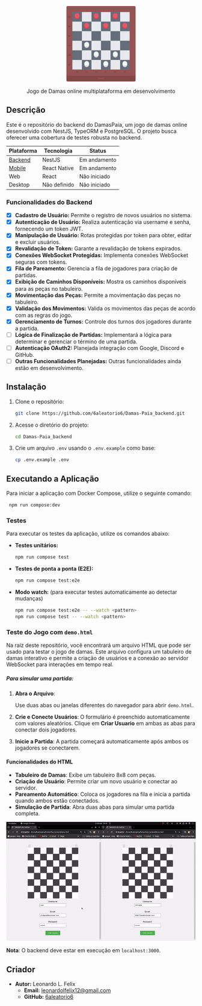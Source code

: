 <p align="center" >
  <a href="http://nestjs.com/" target="blank"><img src="https://raw.githubusercontent.com/6aleatorio6/Damas-Paia_mobile/main/src/assets/icon.png" width="200" alt="DAMASPAIA Logo" /></a>
</p>

<p>
    <p align="center">Jogo de Damas online multiplataforma em desenvolvimento</p>
</p>

## Descrição

Este é o repositório do backend do DamasPaia, um jogo de damas online desenvolvido com NestJS, TypeORM e PostgreSQL. O projeto busca oferecer uma cobertura de testes robusta no backend.

| Plataforma                                                   | Tecnologia   | Status       |
| ------------------------------------------------------------ | ------------ | ------------ |
| [Backend](https://github.com/6aleatorio6/Damas-Paia_backend) | NestJS       | Em andamento |
| [Mobile](https://github.com/6aleatorio6/Damas-Paia_mobile)   | React Native | Em andamento |
| Web                                                          | React        | Não iniciado |
| Desktop                                                      | Não definido | Não iniciado |

### Funcionalidades do Backend

- [x] **Cadastro de Usuário:** Permite o registro de novos usuários no sistema.
- [x] **Autenticação de Usuário:** Realiza autenticação via username e senha, fornecendo um token JWT.
- [x] **Manipulação de Usuário:** Rotas protegidas por token para obter, editar e excluir usuários.
- [x] **Revalidação de Token:** Garante a revalidação de tokens expirados.
- [x] **Conexões WebSocket Protegidas:** Implementa conexões WebSocket seguras com tokens.
- [x] **Fila de Pareamento:** Gerencia a fila de jogadores para criação de partidas.
- [x] **Exibição de Caminhos Disponíveis:** Mostra os caminhos disponíveis para as peças no tabuleiro.
- [x] **Movimentação das Peças:** Permite a movimentação das peças no tabuleiro.
- [x] **Validação dos Movimentos:** Valida os movimentos das peças de acordo com as regras do jogo.
- [x] **Gerenciamento de Turnos:** Controle dos turnos dos jogadores durante a partida.
- [ ] **Lógica de Finalização de Partidas:** Implementará a lógica para determinar e gerenciar o término de uma partida.
- [ ] **Autenticação OAuth2:** Planejada integração com Google, Discord e GitHub.
- [ ] **Outras Funcionalidades Planejadas:** Outras funcionalidades ainda estão em desenvolvimento.

## Instalação

1. Clone o repositório:

   ```bash
   git clone https://github.com/6aleatorio6/Damas-Paia_backend.git
   ```

2. Acesse o diretório do projeto:

   ```bash
   cd Damas-Paia_backend
   ```

3. Crie um arquivo `.env` usando o `.env.example` como base:

   ```bash
   cp .env.example .env
   ```

## Executando a Aplicação

Para iniciar a aplicação com Docker Compose, utilize o seguinte comando:

```bash
 npm run compose:dev
```

### Testes

Para executar os testes da aplicação, utilize os comandos abaixo:

- **Testes unitários:**

  ```bash
  npm run compose test
  ```

- **Testes de ponta a ponta (E2E):**

  ```bash
  npm run compose test:e2e
  ```

- **Modo watch:** (para executar testes automaticamente ao detectar mudanças)

  ```bash
  npm run compose test:e2e -- --watch <pattern>
  npm run compose test -- --watch <pattern>
  ```

### Teste do Jogo com `demo.html`

Na raiz deste repositório, você encontrará um arquivo HTML que pode ser usado para testar o jogo de damas. Este arquivo configura um tabuleiro de damas interativo e permite a criação de usuários e a conexão ao servidor WebSocket para interações em tempo real.

##### Para simular uma partida:

1. **Abra o Arquivo**:

   Use duas abas ou janelas diferentes do navegador para abrir `demo.html`.

2. **Crie e Conecte Usuários**:
   O formulário é preenchido automaticamente com valores aleatórios. Clique em **Criar Usuario** em ambas as abas para conectar dois jogadores.

3. **Inicie a Partida**:
   A partida começará automaticamente após ambos os jogadores se conectarem.

#### Funcionalidades do HTML

- **Tabuleiro de Damas**: Exibe um tabuleiro 8x8 com peças.
- **Criação de Usuário**: Permite criar um novo usuário e conectar ao servidor.
- **Pareamento Automático**: Coloca os jogadores na fila e inicia a partida quando ambos estão conectados.
- **Simulação de Partida**: Abra duas abas para simular uma partida completa.

![demonstração do html](demo.gif)

**Nota**: O backend deve estar em execução em `localhost:3000`.

## Criador

- **Autor:** Leonardo L. Felix
  - **Email:** [leonardolfelix12@gmail.com](mailto:leonardolfelix12@gmail.com)
  - **GitHub:** [6aleatorio6](https://www.github.com/6aleatorio6)
